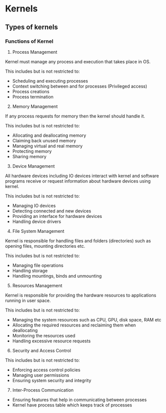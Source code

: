 # Kernels

## Types of kernels

### Functions of Kernel

1) Process Management

Kernel must manage any process and execution that takes place in OS.

This includes but is not restricted to:
* Scheduling and executing processes
* Context switching between and for processes (Privileged access)
* Process creations
* Process termination

2) Memory Management

If any process requests for memory then the kernel should handle it.

This includes but is not restricted to:
* Allocating and deallocating memory
* Claiming back unused memory
* Managing virtual and real memory
* Protecting memory
* Sharing memory

3) Device Management

All hardware devices including IO devices interact with kernel and software programs receive or request information about hardware devices using kernel.

This includes but is not restricted to:
* Managing IO devices
* Detecting connected and new devices
* Providing an interface for hardware devices
* Handling device drivers

4) File System Management

Kernel is responsible for handling files and folders (directories) such as opening files, mounting directories etc.

This includes but is not restricted to:
* Managing file operations
* Handling storage
* Handling mountings, binds and unmounting

5) Resources Management

Kernel is responsible for providing the hardware resources to applications running in user space.

This includes but is not restricted to:
* Managing the system resources such as CPU, GPU, disk space, RAM etc
* Allocating the required resources and reclaiming them when deallocating
* Monitoring the resources used
* Handling excessive resource requests

6) Security and Access Control

This includes but is not restricted to:
* Enforcing access control policies
* Managing user permissions
* Ensuring system security and integrity

7) Inter-Process Communication

* Ensuring features that help in communicating between processes
* Kernel have process table which keeps track of processes